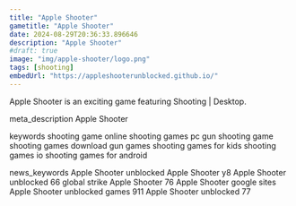 ```yaml
---
title: "Apple Shooter"
gametitle: "Apple Shooter"
date: 2024-08-29T20:36:33.896646
description: "Apple Shooter"
#draft: true
image: "img/apple-shooter/logo.png"
tags: [shooting]
embedUrl: "https://appleshooterunblocked.github.io/"
---
```


Apple Shooter is an exciting game featuring Shooting | Desktop.

meta_description
Apple Shooter


keywords
shooting game online shooting games pc gun shooting game shooting games download gun games shooting games for kids shooting games io shooting games for android


news_keywords
Apple Shooter unblocked Apple Shooter y8 Apple Shooter unblocked 66 global strike Apple Shooter 76 Apple Shooter google sites Apple Shooter unblocked games 911 Apple Shooter unblocked 77
